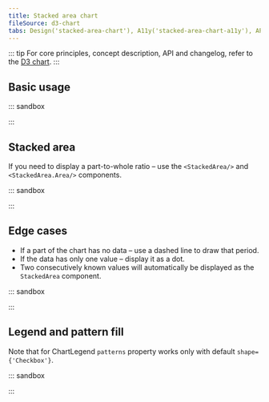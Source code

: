 ```yaml
---
title: Stacked area chart
fileSource: d3-chart
tabs: Design('stacked-area-chart'), A11y('stacked-area-chart-a11y'), API('stacked-area-chart-api'), Examples('stacked-area-chart-d3-code'), Changelog('d3-chart-changelog')
---
```


::: tip
For core principles, concept description, API and changelog, refer to the [D3 chart](/data-display/d3-chart/d3-chart).
:::

## Basic usage

::: sandbox

<script lang="tsx">
import React from 'react';
import { Chart } from '@semcore/ui/d3-chart';
import { curveCardinal } from 'd3-shape';

const formatDate = (type: 'axis' | 'tooltip') => (value) => {
  const options =
    type === 'axis'
      ? {
          month: 'short' as const,
          day: 'numeric' as const,
        }
      : {
          year: 'numeric' as const,
          month: 'long' as const,
          day: 'numeric' as const,
        };

  return new Intl.DateTimeFormat('en', options).format(value);
};

const Demo = () => {
  return (
    <Chart.Area
      data={data}
      plotWidth={500}
      plotHeight={200}
      groupKey={'time'}
      tooltipValueFormatter={formatDate('tooltip')}
      axisXValueFormatter={formatDate('axis')}
      stacked={true}
      curve={curveCardinal}
    />
  );
};

const date = new Date();
const data = [...Array(5).keys()].map((d, i) => ({
  time: new Date(date.setDate(date.getDate() + 5)),
  stack1: Math.random() * 5,
  stack2: Math.random() * 5,
  stack3: Math.random() * 5,
}));
</script>

:::

## Stacked area

If you need to display a part-to-whole ratio – use the `<StackedArea/>` and `<StackedArea.Area/>` components.

::: sandbox

<script lang="tsx">
import React from 'react';
import { Plot, XAxis, YAxis, minMax, StackedArea, HoverLine } from '@semcore/ui/d3-chart';
import { scaleLinear } from 'd3-scale';
import { Flex, Box } from '@semcore/ui/flex-box';
import { Text } from '@semcore/ui/typography';
import { curveCardinal } from 'd3-shape';

function formatDate(value, options) {
  return new Intl.DateTimeFormat('en', options).format(value);
}

const Demo = () => {
  const MARGIN = 40;
  const width = 500;
  const height = 300;

  const xScale = scaleLinear()
    .range([MARGIN, width - MARGIN])
    .domain(minMax(data, 'time'));

  const yScale = scaleLinear()
    .range([height - MARGIN, MARGIN])
    .domain([0, 15]);

  return (
    <Plot data={data} scale={[xScale, yScale]} width={width} height={height}>
      <YAxis>
        <YAxis.Ticks />
        <YAxis.Grid />
      </YAxis>
      <XAxis>
        <XAxis.Ticks ticks={data.map((d) => +d.time)}>
          {({ value }) => ({
            children: formatDate(value, {
              month: 'short',
              day: 'numeric',
            }),
          })}
        </XAxis.Ticks>
      </XAxis>
      <HoverLine.Tooltip x='time' wMin={100}>
        {({ xIndex }) => {
          return {
            children: (
              <>
                <HoverLine.Tooltip.Title>
                  {formatDate(data[xIndex].time, {
                    year: 'numeric',
                    month: 'long',
                    day: 'numeric',
                  })}
                </HoverLine.Tooltip.Title>
                <Flex justifyContent='space-between'>
                  <HoverLine.Tooltip.Dot mr={4}>Stack 1</HoverLine.Tooltip.Dot>
                  <Text bold>{data[xIndex].stack1}</Text>
                </Flex>
                <Flex mt={2} justifyContent='space-between'>
                  <HoverLine.Tooltip.Dot mr={4}>Stack 2</HoverLine.Tooltip.Dot>
                  <Text bold>{data[xIndex].stack2}</Text>
                </Flex>
                <Flex mt={2} justifyContent='space-between'>
                  <HoverLine.Tooltip.Dot mr={4}>Stack 3</HoverLine.Tooltip.Dot>
                  <Text bold>{data[xIndex].stack3}</Text>
                </Flex>
                <Flex mt={2} justifyContent='space-between'>
                  <Box mr={4}>Total</Box>
                  <Text bold>
                    {data[xIndex].stack1 + data[xIndex].stack2 + data[xIndex].stack3}
                  </Text>
                </Flex>
              </>
            ),
          };
        }}
      </HoverLine.Tooltip>
      <StackedArea x='time'>
        <StackedArea.Area y='stack1' curve={curveCardinal}>
          <StackedArea.Area.Dots />
        </StackedArea.Area>
        <StackedArea.Area y='stack2' curve={curveCardinal}>
          <StackedArea.Area.Dots />
        </StackedArea.Area>
        <StackedArea.Area y='stack3' curve={curveCardinal}>
          <StackedArea.Area.Dots />
        </StackedArea.Area>
      </StackedArea>
    </Plot>
  );
};

const date = new Date();
const data = [...Array(5).keys()].map((d, i) => ({
  time: new Date(date.setDate(date.getDate() + 5)),
  stack1: Math.random() * 5,
  stack2: Math.random() * 5,
  stack3: Math.random() * 5,
}));
</script>

:::

## Edge cases

- If a part of the chart has no data – use a dashed line to draw that period.
- If the data has only one value – display it as a dot.
- Two consecutively known values will automatically be displayed as the `StackedArea` component.

::: sandbox

<script lang="tsx">
import React from 'react';
import { Plot, XAxis, YAxis, minMax, StackedArea, HoverLine } from '@semcore/ui/d3-chart';
import { scaleLinear } from 'd3-scale';
import { Flex } from '@semcore/ui/flex-box';
import { Text } from '@semcore/ui/typography';

const Demo = () => {
  const MARGIN = 40;
  const width = 500;
  const height = 300;

  const xScale = scaleLinear()
    .range([MARGIN, width - MARGIN])
    .domain(minMax(data, 'time'));

  const yScale = scaleLinear()
    .range([height - MARGIN, MARGIN])
    .domain([0, 15]);

  return (
    <Plot data={data} scale={[xScale, yScale]} width={width} height={height} patterns>
      <YAxis>
        <YAxis.Ticks />
        <YAxis.Grid />
      </YAxis>
      <XAxis>
        <XAxis.Ticks ticks={data.map((d) => +d.time)} />
      </XAxis>
      <HoverLine.Tooltip x='time' wMin={100}>
        {({ xIndex }) => {
          return {
            children: (
              <>
                <HoverLine.Tooltip.Title>{data[xIndex].time}</HoverLine.Tooltip.Title>
                <Flex justifyContent='space-between'>
                  <HoverLine.Tooltip.Dot mr={4}>Stack 1</HoverLine.Tooltip.Dot>
                  <Text bold>{data[xIndex].stack1 ?? 'n/a'}</Text>
                </Flex>
                <Flex mt={2} justifyContent='space-between'>
                  <HoverLine.Tooltip.Dot mr={4}>Stack 2</HoverLine.Tooltip.Dot>
                  <Text bold>{data[xIndex].stack2 ?? 'n/a'}</Text>
                </Flex>
                <Flex mt={2} justifyContent='space-between'>
                  <HoverLine.Tooltip.Dot mr={4}>Stack 3</HoverLine.Tooltip.Dot>
                  <Text bold>{data[xIndex].stack3 ?? 'n/a'}</Text>
                </Flex>
              </>
            ),
          };
        }}
      </HoverLine.Tooltip>
      <StackedArea x='time'>
        <StackedArea.Area y='stack1'>
          <StackedArea.Area.Null />
          <StackedArea.Area.Dots />
        </StackedArea.Area>
        <StackedArea.Area y='stack2'>
          <StackedArea.Area.Null />
          <StackedArea.Area.Dots />
        </StackedArea.Area>
        <StackedArea.Area y='stack3'>
          <StackedArea.Area.Null />
          <StackedArea.Area.Dots />
        </StackedArea.Area>
      </StackedArea>
    </Plot>
  );
};

const data = [
  { time: 0, stack1: 1, stack2: 4, stack3: 3 },
  { time: 1, stack1: 2, stack2: 3, stack3: 4 },
  { time: 2, stack1: 1, stack2: 4, stack3: 5 },
  { time: 3, stack1: null, stack2: null, stack3: null },
  { time: 4, stack1: null, stack2: null, stack3: null },
  { time: 5, stack1: 3, stack2: 4, stack3: 3 },
  { time: 6, stack1: null, stack2: null, stack3: null },
  { time: 7, stack1: 2, stack2: 5, stack3: 3 },
  { time: 8, stack1: 2, stack2: 6, stack3: 5 },
  { time: 9, stack1: 5, stack2: 5, stack3: 3 },
];
</script>

:::

## Legend and pattern fill

Note that for ChartLegend `patterns` property works only with default `shape={'Checkbox'}`.

::: sandbox

<script lang="tsx">
import React from 'react';
import {
  Plot,
  XAxis,
  YAxis,
  minMax,
  StackedArea,
  HoverLine,
  makeDataHintsContainer,
  LegendItem,
  ChartLegend,
} from '@semcore/ui/d3-chart';
import { scaleLinear } from 'd3-scale';
import { Flex, Box } from '@semcore/ui/flex-box';
import { Text } from '@semcore/ui/typography';
import { curveCardinal } from 'd3-shape';
import resolveColor from '@semcore/utils/lib/color';

function formatDate(value, options) {
  return new Intl.DateTimeFormat('en', options).format(value);
}

const lineColors = {
  1: resolveColor('blue-300'),
  2: resolveColor('green-200'),
  3: resolveColor('orange-400'),
};

const dataHints = makeDataHintsContainer();

const Demo = () => {
  const MARGIN = 28;
  const width = 500;
  const height = 260;

  const xScale = scaleLinear()
    .range([MARGIN, width - MARGIN])
    .domain(minMax(data, 'time'));

  const yScale = scaleLinear()
    .range([height - MARGIN, MARGIN])
    .domain([0, 15]);

  const legendItems = Object.keys(data[0])
    .filter((name) => name !== 'time')
    .map((item) => {
      return {
        id: item,
        label: `Stack ${item}`,
        checked: true,
        color: lineColors[item],
      };
    });

  return (
    <>
      <ChartLegend dataHints={dataHints} items={legendItems} shape={'Checkbox'} patterns/>
      <Plot
        data={data}
        scale={[xScale, yScale]}
        width={width}
        height={height}
        dataHints={dataHints}
        patterns={true}
      >
        <YAxis>
          <YAxis.Ticks />
          <YAxis.Grid />
        </YAxis>
        <XAxis>
          <XAxis.Ticks ticks={data.map((d) => +d.time)}>
            {({ value }) => ({
              children: formatDate(value, {
                month: 'short',
                day: 'numeric',
              }),
            })}
          </XAxis.Ticks>
        </XAxis>
        <HoverLine.Tooltip x='time' wMin={100}>
          {({ xIndex }) => {
            return {
              children: (
                <>
                  <HoverLine.Tooltip.Title>
                    {formatDate(data[xIndex].time, {
                      year: 'numeric',
                      month: 'long',
                      day: 'numeric',
                    })}
                  </HoverLine.Tooltip.Title>
                  <Flex justifyContent='space-between'>
                    <HoverLine.Tooltip.Dot mr={4} color={lineColors[1]}>
                      {legendItems[0].label}
                    </HoverLine.Tooltip.Dot>
                    <Text bold>{data[xIndex][1]}</Text>
                  </Flex>
                  <Flex mt={2} justifyContent='space-between'>
                    <HoverLine.Tooltip.Dot mr={4} color={lineColors[2]}>
                      {legendItems[1].label}
                    </HoverLine.Tooltip.Dot>
                    <Text bold>{data[xIndex][2]}</Text>
                  </Flex>
                  <Flex mt={2} justifyContent='space-between'>
                    <HoverLine.Tooltip.Dot mr={4} color={lineColors[3]}>
                      {legendItems[2].label}
                    </HoverLine.Tooltip.Dot>
                    <Text bold>{data[xIndex][3]}</Text>
                  </Flex>
                  <Flex mt={2} justifyContent='space-between'>
                    <Box mr={4}>Total</Box>
                    <Text bold>{data[xIndex][1] + data[xIndex][2] + data[xIndex][3]}</Text>
                  </Flex>
                </>
              ),
            };
          }}
        </HoverLine.Tooltip>
        <StackedArea x='time'>
          <StackedArea.Area y='1' color={lineColors[1]} curve={curveCardinal}>
            <StackedArea.Area.Dots />
          </StackedArea.Area>
          <StackedArea.Area y='2' fill='chart-palette-order-2' color={lineColors[2]} curve={curveCardinal}>
            <StackedArea.Area.Dots />
          </StackedArea.Area>
          <StackedArea.Area y='3' fill='chart-palette-order-3' color={lineColors[3]} curve={curveCardinal}>
            <StackedArea.Area.Dots />
          </StackedArea.Area>
        </StackedArea>
      </Plot>
    </>
  );
};

const date = new Date();
const data = [...Array(5).keys()].map((d, i) => ({
  time: new Date(date.setDate(date.getDate() + 5)),
  1: Math.random() * 5,
  2: Math.random() * 5,
  3: Math.random() * 5,
}));
</script>

:::